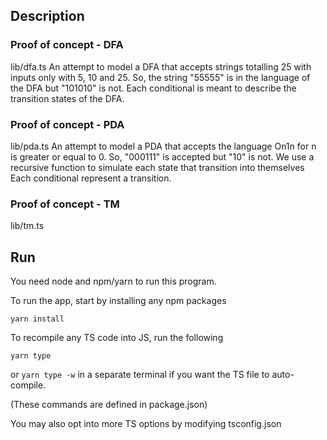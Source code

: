 ## Description

  ### Proof of concept - DFA

  lib/dfa.ts
  An attempt to model a DFA that accepts strings totalling 25 with inputs only with 5, 10 and 25. So, the string "55555" is in the language of the DFA but "101010" is not. Each conditional is meant to describe the transition states of the DFA.

  ### Proof of concept - PDA

  lib/pda.ts
  An attempt to model a PDA that accepts the language On1n for n is greater or equal to 0. So, "000111" is accepted but "10" is not. We use a recursive function to simulate each state that transition into themselves Each conditional represent a transition.

  ### Proof of concept - TM

  lib/tm.ts

## Run

You need node and npm/yarn to run this program.

To run the app, start by installing any npm packages

`yarn install`

To recompile any TS code into JS, run the following

`yarn type`

or `yarn type -w` in a separate terminal if you want the TS file to auto-compile.

(These commands are defined in package.json)

You may also opt into more TS options by modifying tsconfig.json
